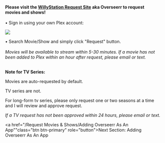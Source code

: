 **Please visit the <a href="https://request.willystation.com">WillyStation Request Site</a> aka Overseerr to request movies and shows!**
<br>
<br>
• Sign in using your own Plex account:

<img src="https://i.imgur.com/bjj5u8P.png"/>

• Search Movie/Show and simply click "Request" button.
<br>
<br>
*Movies will be available to stream within 5-30 minutes. If a movie has not been added to Plex within an hour after request, please email or text.*
<br>

<br>**Note for TV Series:**

Movies are auto-requested by default.

TV series are not.

For long-form tv series, please only request one or two seasons at a time and I will review and approve request.

*If a TV request has not been approved within 24 hours, please email or text.*

<a href="/Request Movies & Shows/Adding Overseerr As An App""class="btn btn-primary" role="button">Next Section: Adding Overseerr As An App</a>
